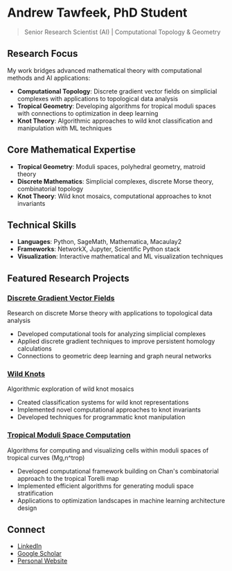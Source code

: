# Andrew Tawfeek, PhD Student

> Senior Research Scientist (AI) | Computational Topology & Geometry

## Research Focus

My work bridges advanced mathematical theory with computational methods and AI applications:

- **Computational Topology**: Discrete gradient vector fields on simplicial complexes with applications to topological data analysis
- **Tropical Geometry**: Developing algorithms for tropical moduli spaces with connections to optimization in deep learning
- **Knot Theory**: Algorithmic approaches to wild knot classification and manipulation with ML techniques

## Core Mathematical Expertise

- **Tropical Geometry**: Moduli spaces, polyhedral geometry, matroid theory
- **Discrete Mathematics**: Simplicial complexes, discrete Morse theory, combinatorial topology
- **Knot Theory**: Wild knot mosaics, computational approaches to knot invariants

## Technical Skills

- **Languages**: Python, SageMath, Mathematica, Macaulay2
- **Frameworks**: NetworkX, Jupyter, Scientific Python stack
- **Visualization**: Interactive mathematical and ML visualization techniques

## Featured Research Projects

### [Discrete Gradient Vector Fields](https://github.com/andrew-tawfeek/discrete-gradients)
Research on discrete Morse theory with applications to topological data analysis
- Developed computational tools for analyzing simplicial complexes
- Applied discrete gradient techniques to improve persistent homology calculations
- Connections to geometric deep learning and graph neural networks

### [Wild Knots](https://github.com/andrew-tawfeek/wild_knots)
Algorithmic exploration of wild knot mosaics
- Created classification systems for wild knot representations
- Implemented novel computational approaches to knot invariants
- Developed techniques for programmatic knot manipulation

### [Tropical Moduli Space Computation](https://github.com/andrew-tawfeek/tropicalmoduli)
Algorithms for computing and visualizing cells within moduli spaces of tropical curves (Mg,n^trop)
- Developed computational framework building on Chan's combinatorial approach to the tropical Torelli map
- Implemented efficient algorithms for generating moduli space stratification
- Applications to optimization landscapes in machine learning architecture design

## Connect

- [LinkedIn](https://www.linkedin.com/in/andrew-tawfeek/)
- [Google Scholar](https://scholar.google.com/citations?hl=en&user=Za4CG6sAAAAJ&view_op=list_works&authuser=1)
- [Personal Website](https://www.atawfeek.com)
